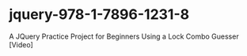 # jquery-978-1-7896-1231-8
A JQuery Practice Project for Beginners Using a Lock Combo Guesser [Video]
